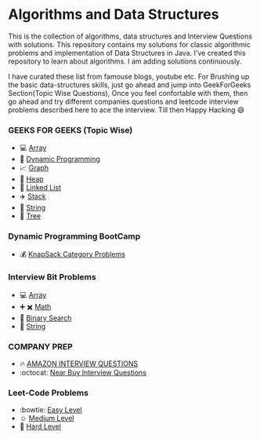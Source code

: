 # Algorithms and Data Structures
This is the collection of algorithms, data structures and Interview Questions with solutions. This repository contains my solutions for classic algorithmic problems and implementation of Data Structures in Java. I've created this repository to learn about algorithms. I am adding solutions continuously.

I have curated these list from famouse blogs, youtube etc. For Brushing up the basic data-structures skills, just go ahead and jump into GeekForGeeks Section(Topic Wise Questions), Once you feel confortable with them, then go ahead and try different companies questions and leetcode interview problems described here to ace the interview. Till then Happy Hacking :smile:


### GEEKS FOR GEEKS (Topic Wise)
- :computer: [Array](src/com/geeksforgeeks/array)
- :rowboat: [Dynamic Programming](src/com/geeksforgeeks/dynamicProgramming)
- :chart_with_upwards_trend: [Graph](src/com/geeksforgeeks/graph)
- :ship: [Heap](src/com/geeksforgeeks/heap)
- :rocket: [Linked List](src/com/geeksforgeeks/linkedlist)
- :airplane: [Stack](src/com/geeksforgeeks/stack)
- :tophat: [String](src/com/geeksforgeeks/string)
- :8ball: [Tree](src/com/geeksforgeeks/tree)

### Dynamic Programming BootCamp
- :moneybag: [KnapSack Category Problems](src/com/leetcode/year_2020/DP)

### Interview Bit Problems 
- :computer: [Array](src/com/interviewbit/array)
- :heavy_plus_sign: :heavy_multiplication_x: [Math](src/com/interviewbit/math)
- :arrows_counterclockwise: [Binary Search](src/com/interviewbit/binary_search)
- :tophat: [String](src/com/interviewbit/string_parsing)

### COMPANY PREP
- :fire: [AMAZON INTERVIEW QUESTIONS](src/com/company/amazon)
- :octocat: [Near Buy Interview Questions](src/com/company/nearbuy)

### Leet-Code Problems
- :bowtie: [Easy Level](src/com/leetcode/problems/easy)
- :relaxed: [Medium Level](src/com/leetcode/problems/medium)
- :rocket: [Hard Level](src/com/leetcode/problems/hard)

